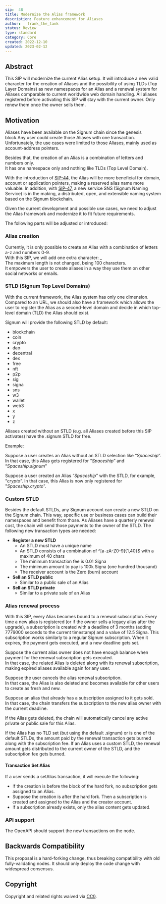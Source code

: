 ```yaml
---
sip:  48
title: Modernize the Alias framework
description: Feature enhancement for Aliases
author:   frank_the_tank
status: Review
type: standard
category: Core
created: 2022-12-10
updated: 2023-02-12
---
```


## Abstract
This SIP will modernize the current Alias setup. It will introduce a new valid character for the creation of Aliases and the possibility of using TLDs (Top Layer Domains) as new namespaces for an Alias and a renewal system for Aliases comparable to current worldwide web domain handling. All aliases registered before activating this SIP will stay with the current owner. Only renew them once the owner sells them.


## Motivation
Aliases have been available on the Signum chain since the genesis block.Any user could create those Aliases with one transaction.<br>
Unfortunately, the use cases were limited to those Aliases, mainly used as account-address pointers.

Besides that, the creation of an Alias is a combination of letters and numbers only.<br>
It has one namespace only and nothing like TLDs (Top Level Domain).

With the introduction of [SIP-44](https://github.com/signum-network/SIPs/blob/master/SIP/sip-44.md), the Alias will be more beneficial for domain, account or application pointers, making a reserved alias name more valuable. In addition, with [SIP-47](https://github.com/signum-network/SIPs/blob/master/SIP/sip-44.md), a new service SNS (Signum Naming Service) is in the making, a distributed, open, and extensible naming system based on the Signum blockchain. 

Given the current development and possible use cases, we need to adjust the Alias framework and modernize it to fit future requirements.

The following parts will be adjusted or introduced:

### Alias creation

Currently, it is only possible to create an Alias with a combination of letters a-z and numbers 0-9.<br>
With this SIP, we will add one extra character: _<br>
The maximum length is not changed, being 100 characters.<br>
It empowers the user to create aliases in a way they use them on other social networks or emails.


### STLD (Signum Top Level Domains)

With the current framework, the Alias system has only one dimension.<br>
Compared to an URL, we should also have a framework which allows the user to register the Alias as a second-level domain and decide in which top-level domain (TLD) the Alias should exist. 

Signum will provide the following STLD by default:

- blockchain
- coin
- crypto
- dao
- decentral
- dex
- free
- nft
- p2p
- sig
- signa
- sns
- w3
- wallet
- web3
- x
- y
- z

Aliases created without an STLD (e.g. all Aliases created before this SIP activates) have the .signum STLD for free. 


Example:

Suppose a user creates an Alias without an STLD selection like “*Spaceship*”. In that case, this Alias gets registered for “*Spaceship*” and “*Spaceship.signum*”


Suppose a user created an Alias “*Spaceship*” with the STLD, for example, “*crypto*”. In that case, this Alias is now only registered for "*Spaceship.crypto*”.



### Custom STLD
Besides the default STLDs, any Signum account can create a new STLD on the Signum chain. This way, specific use or business cases can build their namespaces and benefit from those. As Aliases have a quarterly renewal cost, the chain will send those payments to the owner of the STLD.
The following new transaction types are needed:

- **Register a new STLD**
  - An STLD must have a unique name
  - An STLD consists of a combination of ^[a-zA-Z0-9]{1,40}$ with a maximum of 40 chars
  - The minimum transaction fee is 0.01 Signa
  - The minimum amount to pay is 100k Signa (one hundred thousand)
  - The receiver account is the Zero (burn) account 
- **Sell an STLD public**
  - Similar to a public sale of an Alias
- **Sell an STLD private**
  - Similar to a private sale of an Alias

### Alias renewal process
With this SIP, every Alias becomes bound to a renewal subscription. Every time a new alias is registered (or if the owner sells a legacy alias after the upgrade), a subscription is created with a deadline of 3 months (adding 7776000 seconds to the current timestamp) and a value of 12.5 Signa. This subscription works similarly to a regular Signum subscription. When it expires, the payment gets executed, and a new deadline gets set.

Suppose the current alias owner does not have enough balance when payment for the renewal subscription gets executed.<br>
In that case, the related Alias is deleted along with its renewal subscription, making expired aliases available again for any user.

Suppose the user cancels the alias renewal subscription.<br>
In that case, the Alias is also deleted and becomes available for other users to create as fresh and new. 

Suppose an alias that already has a subscription assigned to it gets sold.<br>
In that case, the chain transfers the subscription to the new alias owner with the current deadline.

If the Alias gets deleted, the chain will automatically cancel any active private or public sale for this Alias. 

If the Alias has no TLD set (but using the default .signum) or is one of the default STLDs, the amount paid by the renewal transaction gets burned along with the subscription fee. If an Alias uses a custom STLD, the renewal amount gets distributed to the current owner of the STLD, and the subscription fee gets burned.

#### Transaction Set Alias
If a user sends a setAlias transaction, it will execute the following:
- If the creation is before the block of the hard fork, no subscription gets assigned to an Alias.
- Suppose the creation is after the hard fork. Then a subscription is created and assigned to the Alias and the creator account.
- If a subscription already exists, only the alias content gets updated.



### API support
The OpenAPI should support the new transactions on the node.


## Backwards Compatibility  
This proposal is a hard-forking change, thus breaking compatibility with old fully-validating nodes. It should only deploy the code change with widespread consensus.

## Copyright
Copyright and related rights waived via [CC0](https://creativecommons.org/publicdomain/zero/1.0/).
